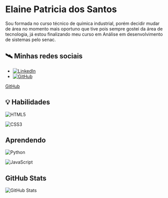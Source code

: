 
# Elaine Patricia dos Santos

Sou formada no curso técnico de química industrial, porém decidir mudar de área no momento mais oportuno que tive pois sempre gostei da área de tecnologia, já estou finalizando meu curso em Análise em desenvolvimento de sistemas pelo senac.

## 🛰 Minhas redes sociais
- [![LinkedIn](https://img.shields.io/badge/LinkedIn-000?style=for-the-badge&logo=linkedin&logoColor=0E76A8)](https://www.linkedin.com/in/elaine-ps94/)
- [![GitHub](https://img.shields.io/badge/github-000?style=for-the-badge&logo=github&logoColor=0E76A8)](https://github.com/Elaine5)

[ GitHub](https://github.com/Elaine5)

## 💡 Habilidades

![HTML5](https://img.shields.io/badge/HTML5-000?style=for-the-badge&logo=html5)

![CSS3](https://img.shields.io/badge/CSS3-000?style=for-the-badge&logo=css3&logoColor=264CE4)

## Aprendendo
![Python](https://img.shields.io/badge/Python-000?style=for-the-badge&logo=python)

![JavaScript](https://img.shields.io/badge/JavaScript-000?style=for-the-badge&logo=javascript)

## GitHub Stats

![GitHub Stats](https://github-readme-stats.vercel.app/api?username=Elaine5&theme=transparent&bg_color=000&border_color=30A3DC&show_icons=true&icon_color=30A3DC&title_color=E94D5F&text_color=FFF&hide=stars)


